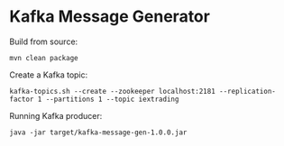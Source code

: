 # Kafka Message Generator

Build from source:
```
mvn clean package
```

Create a Kafka topic:
```
kafka-topics.sh --create --zookeeper localhost:2181 --replication-factor 1 --partitions 1 --topic iextrading
```

Running Kafka producer:
```
java -jar target/kafka-message-gen-1.0.0.jar
```
